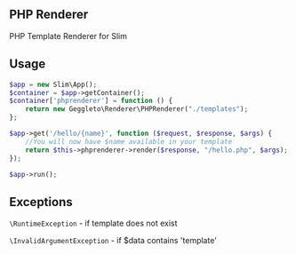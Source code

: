 ## PHP Renderer
PHP Template Renderer for Slim

## Usage

```php
$app = new Slim\App();
$container = $app->getContainer();
$container['phprenderer'] = function () {
    return new Geggleto\Renderer\PHPRenderer("./templates");
};

$app->get('/hello/{name}', function ($request, $response, $args) {
    //You will now have $name available in your template
    return $this->phprenderer->render($response, "/hello.php", $args);
});

$app->run();
```

## Exceptions
`\RuntimeException` - if template does not exist

`\InvalidArgumentException` - if $data contains 'template'